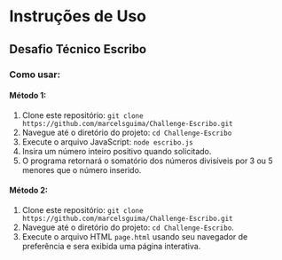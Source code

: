 # Instruções de Uso

## Desafio Técnico Escribo

### Como usar:

#### Método 1:

1. Clone este repositório: `git clone https://github.com/marcelsguima/Challenge-Escribo.git`
2. Navegue até o diretório do projeto: `cd Challenge-Escribo`
3. Execute o arquivo JavaScript: `node escribo.js`
4. Insira um número inteiro positivo quando solicitado.
5. O programa retornará o somatório dos números divisíveis por 3 ou 5 menores que o número inserido.

#### Método 2:

1. Clone este repositório: `git clone https://github.com/marcelsguima/Challenge-Escribo.git`
2. Navegue até o diretório do projeto: `cd Challenge-Escribo`.
3. Execute o arquivo HTML `page.html` usando seu navegador de preferência e sera exibida uma página interativa.
